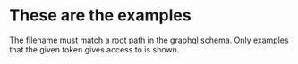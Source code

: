 # These are the examples
The filename must match a root path in the graphql schema. Only examples that the given token gives access to is shown.

